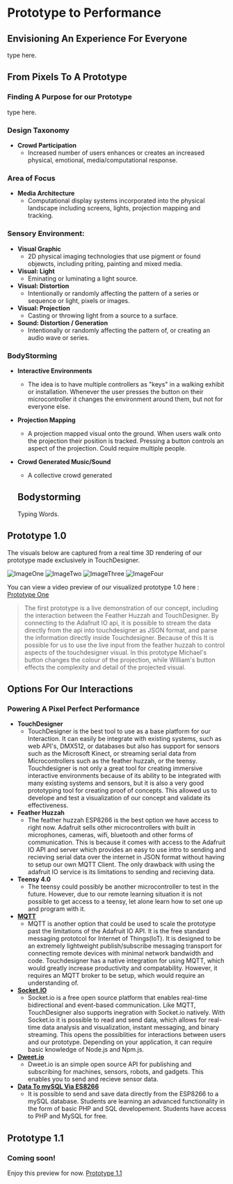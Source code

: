 # Prototype to Performance
## Envisioning An Experience For Everyone
 type here.
 
## From Pixels To A Prototype
### Finding A Purpose for our Prototype
 type here.
 
### Design Taxonomy
  * **Crowd Participation**
    * Increased number of users enhances or creates an increased physical, emotional, media/computational response.  
       
### Area of Focus
  * **Media Architecture**
    * Computational display systems incorporated into the physical landscape including screens, lights, projection mapping and tracking.
    
### Sensory Environment:
  * **Visual Graphic**
    * 2D physical imaging technologies that use pigment or found objewcts, including priting, painting and mixed media.  
  * **Visual: Light**
    * Eminating or luminating a light source.
  * **Visual: Distortion**
    * Intentionally or randomly affecting the pattern of a series or sequence or light, pixels or images.  
  * **Visual: Projection**
    * Casting or throwing light from a source to a surface.  
  * **Sound: Distortion / Generation** 
    * Intentionally or randomly affecting the pattern of, or creating an audio wave or series.  
    
### BodyStorming
  * **Interactive Environments**
    * The idea is to have multiple controllers as "keys" in a walking exhibit or installation.  Whenever the user presses the button on their microcontroller it changes the environment around them, but not for everyone else.  
  * **Projection Mapping**
    * A projection mapped visual onto the ground.  When users walk onto the projection their position is tracked.  Pressing a button controls an aspect of the projection.  Could require multiple people.  
  * **Crowd Generated Music/Sound**
    * A collective crowd generated 
    
    ## Bodystorming
    
    Typing Words.
    
## Prototype 1.0

The visuals below are captured from a real time 3D rendering of our prototype made exclusively in TouchDesigner.  

![ImageOne](images/TDMovieOut.0.jpg)
![ImageTwo](images/TDMovieOut.1.jpg)
![ImageThree](images/TDMovieOut.2.jpg)
![ImageFour](images/TDMovieOut.3.jpg)

You can view a video preview of our visualized prototype 1.0 here : [Prototype One](https://www.youtube.com/watch?v=RlnMgWQJlpA&feature=youtu.be)

> The first prototype is a live demonstration of our concept, including the interaction between the Feather Huzzah and TouchDesigner.  By connecting to the Adafruit IO api, it is possible to stream the data directly from the api into touchdesigner as JSON format, and parse the information directly inside Touchdesigner.  Because of this It is possible for us to use the live input from the feather huzzah to control aspects of the touchdesigner visual.  In this prototype Michael's button changes the colour of the projection, while William's button effects the complexity and detail of the projected visual.    

## Options For Our Interactions
### Powering A Pixel Perfect Performance 
* **TouchDesigner**
    * TouchDesigner is the best tool to use as a base platform for our Interaction.  It can easily be integrate with existing systems, such as web API's, DMX512, or databases but also has support for sensors such as the Microsoft Kinect, or streaming serial data from Microcontrollers such as the feather huzzah, or the teensy.  Touchdesigner is not only a great tool for creating immersive interactive environments because of its ability to be integrated with many existing systems and sensors, but it is also a very good prototyping tool for creating proof of concepts.  This allowed us to develope and test a visualization of our concept and validate its effectiveness.  
* **Feather Huzzah**
    * The feather huzzah ESP8266 is the best option we have access to right now.  Adafruit sells other microcontrollers with built in microphones, cameras, wifi, bluetooth and other forms of communication.  This is because it comes with access to the Adafruit IO API and server which provides an easy to use intro to sending and recieving serial data over the internet in JSON format without having to setup our own MQTT Client.  The only drawback with using the adafruit IO service is its limitations to sending and recieving data.  
* **Teensy 4.0**
    * The teensy could possibly be another microcontroller to test in the future.  However, due to our remote learning situation it is not possible to get access to a teensy, let alone learn how to set one up and program with it.  
* **[MQTT](https://mqtt.org/)**
    * MQTT is another option that could be used to scale the prototype past the limitations of the Adafruit IO API.  It is the free standard messaging prototcol for Internet of Things(IoT).  It is designed to be an extremely lightweight publish/subscribe messaging transport for connecting remote devices with minimal network bandwidth and code.  Touchdesigner has a native integration for using MQTT, which would greatly increase productivity and compatability. However, it requires an MQTT broker to be setup, which would require an understanding of.  
* **[Socket.IO](https://socket.io/)**
    * Socket.io is a free open source platform that enables real-time bidirectional and event-based communication.  Like MQTT, TouchDesigner also supports inegration with Socket.io natively.  With Socket.io it is possible to read and send data, which allows for real-time data analysis and visualization, instant messaging, and binary streaming.  This opens the possiblities for interactions between users and our prototype.  Depending on your application, it can require basic knowledge of Node.js and Npm.js.
* **[Dweet.io](https://dweet.io/)**
    * Dweet.io is an simple open source API for publishing and subscribing for machines, sensors, robots, and gadgets.  This enables you to send and recieve sensor data.
* **[Data To mySQL Via ES8266](https://theiotprojects.com/insert-data-into-mysql-database-with-esp8266/)**
    * It is possible to send and save data directly from the ESP8266 to a mySQL database.  Students are learning an advanced functionality in the form of basic PHP and SQL developement.  Students have access to PHP and MySQL for free.  


## Prototype 1.1
### Coming soon!
Enjoy this preview for now.  [Prototype 1.1](https://www.youtube.com/watch?v=__j6FiRErwo&feature=youtu.be)
